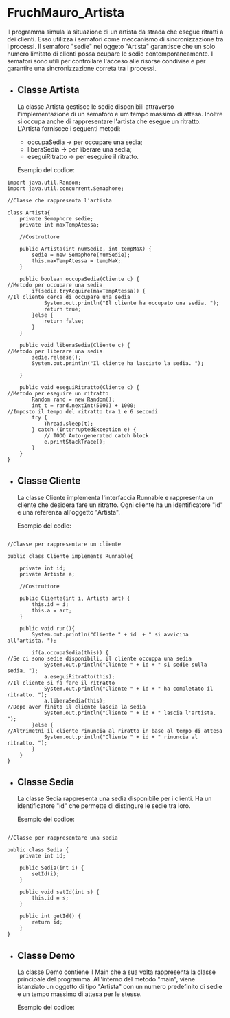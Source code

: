 # FruchMauro_Artista

Il programma simula la situazione di un artista da strada che esegue ritratti a dei clienti.
Esso utilizza i semafori come meccanismo di sincronizzazione tra i processi. Il semaforo "sedie" nel oggeto "Artista" garantisce che un solo numero limitato di clienti possa ocupare le sedie contemporaneamente. I semafori sono utili per controllare l'acceso alle risorse condivise e per garantire una sincronizzazione correta tra i processi.

 - ## Classe Artista

      La classe Artista gestisce le sedie disponibili attraverso l'implementazione di un semaforo e um tempo massimo di attesa. Inoltre si occupa anche di rappresentare l'artista che esegue un ritratto. L'Artista forniscee i seguenti metodi: 
    - occupaSedia -> per occupare una sedia;
    - liberaSedia -> per liberare una sedia;
    - eseguiRitratto -> per eseguire il ritratto.

    Esempio del codice:
    
```package myPackage;
import java.util.Random;
import java.util.concurrent.Semaphore;

//Classe che rappresenta l'artista

class Artista{
	private Semaphore sedie;
	private int maxTempAtessa;
	
	//Costruttore
	
	public Artista(int numSedie, int tempMaX) {                
		sedie = new Semaphore(numSedie);
		this.maxTempAtessa = tempMaX;
	}
	
	public boolean occupaSedia(Cliente c) {										//Metodo per occupare una sedia																	
		if(sedie.tryAcquire(maxTempAtessa)) {									//Il cliente cerca di occupare una sedia
			System.out.println("Il cliente ha occupato una sedia. ");
			return true;
		}else {
			return false;
		}
	}
	
	public void liberaSedia(Cliente c) {										//Metodo per liberare una sedia
		sedie.release();														
		System.out.println("Il cliente ha lasciato la sedia. ");
		
	}
	
	public void eseguiRitratto(Cliente c) {										//Metodo per eseguire un ritratto
		Random rand = new Random();
		int t = rand.nextInt(5000) + 1000;									//Imposto il tempo del ritratto tra 1 e 6 secondi
		try {
			Thread.sleep(t);
		} catch (InterruptedException e) {
			// TODO Auto-generated catch block
			e.printStackTrace();
		}
	}
}
```


 - ## Classe Cliente

      La classe Cliente implementa l'interfaccia Runnable e rappresenta un cliente che desidera fare un ritratto. Ogni cliente ha un identificatore "id" e una referenza all'oggetto "Artista".
      
      Esempio del codie:
      
```package myPackage;

//Classe per rappresentare un cliente

public class Cliente implements Runnable{
	
	private int id;
	private Artista a;
	
	//Costruttore
	
	public Cliente(int i, Artista art) {                     
		this.id = i;
		this.a = art;
	}
	
	public void run(){
		System.out.println("Cliente " + id  + " si avvicina all'artista. ");
		
		if(a.occupaSedia(this)) {                                                  			//Se ci sono sedie disponibili, il cliente occuppa una sedia
			System.out.println("Cliente " + id + " si sedie sulla sedia. ");
			a.eseguiRitratto(this);									     //Il cliente si fa fare il ritratto
			System.out.println("Cliente " + id + " ha completato il ritratto. ");
			a.liberaSedia(this);									     //Dopo aver finito il cliente lascia la sedia
			System.out.println("Cliente " + id + " lascia l'artista. ");
		}else {												//Altrimetni il cliente rinuncia al riratto in base al tempo di attesa
			System.out.println("Cliente " + id + " rinuncia al ritratto. ");	
		}
	}
}
```


- ## Classe Sedia

    La classe Sedia rappresenta una sedia disponibile per i clienti. Ha un identificatore "id" che permette di distingure le sedie tra loro.
      
    Esempio del codice:

```package myPackage;

//Classe per rappresentare una sedia

public class Sedia {
	private int id;
	
	public Sedia(int i) {
		setId(i);
	}
	
	public void setId(int s) {
		this.id = s;
	}
	
	public int getId() {
		return id;
	}
}
```


- ## Classe Demo

    La classe Demo contiene il Main che a sua volta rappresenta la classe principale del programma. All'interno del metodo "main", viene istanziato un oggetto di tipo "Artista" con un numero predefinito di sedie e un tempo massimo di attesa per le stesse.
      
    Esempio del codice:
    
    

		
		

    

